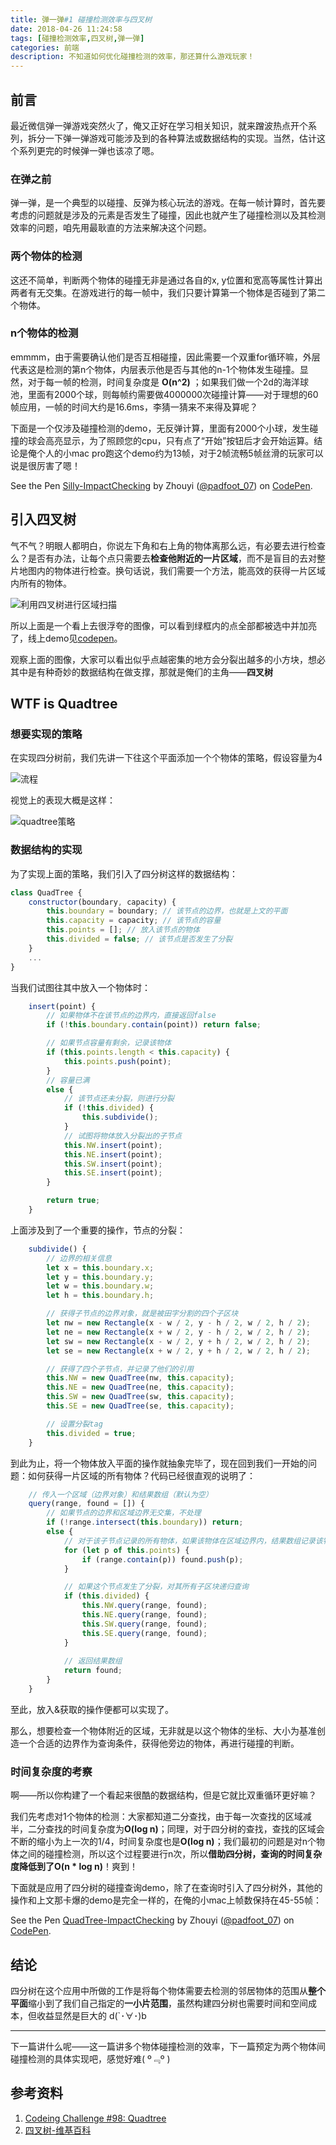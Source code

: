 ```yaml
---
title: 弹一弹#1 碰撞检测效率与四叉树
date: 2018-04-26 11:24:58
tags: [碰撞检测效率,四叉树,弹一弹]
categories: 前端
description: 不知道如何优化碰撞检测的效率，那还算什么游戏玩家！
---
```


## 前言

最近微信弹一弹游戏突然火了，俺又正好在学习相关知识，就来蹭波热点开个系列，拆分一下弹一弹游戏可能涉及到的各种算法或数据结构的实现。当然，估计这个系列更完的时候弹一弹也该凉了嗯。

### 在弹之前

弹一弹，是一个典型的以碰撞、反弹为核心玩法的游戏。在每一帧计算时，首先要考虑的问题就是涉及的元素是否发生了碰撞，因此也就产生了碰撞检测以及其检测效率的问题，咱先用最耿直的方法来解决这个问题。

### 两个物体的检测

这还不简单，判断两个物体的碰撞无非是通过各自的x, y位置和宽高等属性计算出两者有无交集。在游戏进行的每一帧中，我们只要计算第一个物体是否碰到了第二个物体。

### n个物体的检测

emmmm，由于需要确认他们是否互相碰撞，因此需要一个双重for循环嘛，外层代表这是检测的第n个物体，内层表示他是否与其他的n-1个物体发生碰撞。显然，对于每一帧的检测，时间复杂度是 **O(n^2)** ；如果我们做一个2d的海洋球池，里面有2000个球，则每帧约需要做4000000次碰撞计算——对于理想的60帧应用，一帧的时间大约是16.6ms，李猜一猜来不来得及算呢？

下面是一个仅涉及碰撞检测的demo，无反弹计算，里面有2000个小球，发生碰撞的球会高亮显示，为了照顾您的cpu，只有点了“开始”按钮后才会开始运算。结论是俺个人的小mac pro跑这个demo约为13帧，对于2帧流畅5帧丝滑的玩家可以说是很厉害了嗯！

<p data-height="265" data-theme-id="0" data-slug-hash="GdZVeo" data-default-tab="js,result" data-user="padfoot_07" data-embed-version="2" data-pen-title="Silly-ImpactChecking" class="codepen">See the Pen <a href="https://codepen.io/padfoot_07/pen/GdZVeo/">Silly-ImpactChecking</a> by Zhouyi (<a href="https://codepen.io/padfoot_07">@padfoot_07</a>) on <a href="https://codepen.io">CodePen</a>.</p>
<script async src="https://static.codepen.io/assets/embed/ei.js"></script>

## 引入四叉树

气不气？明眼人都明白，你说左下角和右上角的物体离那么远，有必要去进行检查么？是否有办法，让每个点只需要去**检查他附近的一片区域**，而不是盲目的去对整片地图内的物体进行检查。换句话说，我们需要一个方法，能高效的获得一片区域内所有的物体。

![利用四叉树进行区域扫描](https://hukua-blog.oss-cn-beijing.aliyuncs.com/markdown-imgs/quadtree-scan.png)

所以上面是一个看上去很浮夸的图像，可以看到绿框内的点全部都被选中并加亮了，线上demo见[codepen](https://codepen.io/padfoot_07/pen/PRaojV)。

观察上面的图像，大家可以看出似乎点越密集的地方会分裂出越多的小方块，想必其中是有种奇妙的数据结构在做支撑，那就是俺们的主角——**四叉树**

## WTF is Quadtree

### 想要实现的策略

在实现四分树前，我们先讲一下往这个平面添加一个个物体的策略，假设容量为4

![流程](https://hukua-blog.oss-cn-beijing.aliyuncs.com/markdown-imgs/%E5%9B%9B%E5%88%86%E6%A0%91%E6%B5%81%E7%A8%8B.png)

视觉上的表现大概是这样：

![quadtree策略](https://hukua-blog.oss-cn-beijing.aliyuncs.com/markdown-imgs/quadtree%E7%AD%96%E7%95%A5.png)

### 数据结构的实现

为了实现上面的策略，我们引入了四分树这样的数据结构：

```javascript
class QuadTree {
    constructor(boundary, capacity) {
        this.boundary = boundary; // 该节点的边界，也就是上文的平面
        this.capacity = capacity; // 该节点的容量
        this.points = []; // 放入该节点的物体
        this.divided = false; // 该节点是否发生了分裂
    }
    ...
}
```

当我们试图往其中放入一个物体时：

```javascript
    insert(point) {
        // 如果物体不在该节点的边界内，直接返回false
        if (!this.boundary.contain(point)) return false;

        // 如果节点容量有剩余，记录该物体
        if (this.points.length < this.capacity) {
            this.points.push(point);
        }
        // 容量已满
        else {
            // 该节点还未分裂，则进行分裂
            if (!this.divided) {
                this.subdivide();
            }
            // 试图将物体放入分裂出的子节点
            this.NW.insert(point);
            this.NE.insert(point);
            this.SW.insert(point);
            this.SE.insert(point);
        }

        return true;
    }
```

上面涉及到了一个重要的操作，节点的分裂：

```javascript
    subdivide() {
        // 边界的相关信息
        let x = this.boundary.x;
        let y = this.boundary.y;
        let w = this.boundary.w;
        let h = this.boundary.h;

        // 获得子节点的边界对象，就是被田字分割的四个子区块
        let nw = new Rectangle(x - w / 2, y - h / 2, w / 2, h / 2);
        let ne = new Rectangle(x + w / 2, y - h / 2, w / 2, h / 2);
        let sw = new Rectangle(x - w / 2, y + h / 2, w / 2, h / 2);
        let se = new Rectangle(x + w / 2, y + h / 2, w / 2, h / 2);

        // 获得了四个子节点，并记录了他们的引用
        this.NW = new QuadTree(nw, this.capacity);
        this.NE = new QuadTree(ne, this.capacity);
        this.SW = new QuadTree(sw, this.capacity);
        this.SE = new QuadTree(se, this.capacity);

        // 设置分裂tag
        this.divided = true;
    }
```

到此为止，将一个物体放入平面的操作就抽象完毕了，现在回到我们一开始的问题：如何获得一片区域的所有物体？代码已经很直观的说明了：

```javascript
    // 传入一个区域（边界对象）和结果数组（默认为空）
	query(range, found = []) {
        // 如果节点的边界和区域边界无交集，不处理
        if (!range.intersect(this.boundary)) return;
        else {
            // 对于该子节点记录的所有物体，如果该物体在区域边界内，结果数组记录该物体
            for (let p of this.points) {
                if (range.contain(p)) found.push(p);
            }

            // 如果这个节点发生了分裂，对其所有子区块递归查询
            if (this.divided) {
                this.NW.query(range, found);
                this.NE.query(range, found);
                this.SW.query(range, found);
                this.SE.query(range, found);
            }
            
            // 返回结果数组
            return found;
        }
    }
```

至此，放入&获取的操作便都可以实现了。

那么，想要检查一个物体附近的区域，无非就是以这个物体的坐标、大小为基准创造一个合适的边界作为查询条件，获得他旁边的物体，再进行碰撞的判断。

### 时间复杂度的考察

啊——所以你构建了一个看起来很酷的数据结构，但是它就比双重循环更好嘛？

我们先考虑对1个物体的检测：大家都知道二分查找，由于每一次查找的区域减半，二分查找的时间复杂度为**O(log n)**；同理，对于四分树的查找，查找的区域会不断的缩小为上一次的1/4，时间复杂度也是**O(log n)**；我们最初的问题是对n个物体之间的碰撞检测，所以这个过程要进行n次，所以**借助四分树，查询的时间复杂度降低到了O(n * log n)**！爽到！

下面就是应用了四分树的碰撞查询demo，除了在查询时引入了四分树外，其他的操作和上文那卡爆的demo是完全一样的，在俺的小mac上帧数保持在45-55帧：

<p data-height="265" data-theme-id="0" data-slug-hash="OZyvqM" data-default-tab="js,result" data-user="padfoot_07" data-embed-version="2" data-pen-title="QuadTree-ImpactChecking" class="codepen">See the Pen <a href="https://codepen.io/padfoot_07/pen/OZyvqM/">QuadTree-ImpactChecking</a> by Zhouyi (<a href="https://codepen.io/padfoot_07">@padfoot_07</a>) on <a href="https://codepen.io">CodePen</a>.</p>
<script async src="https://static.codepen.io/assets/embed/ei.js"></script>

## 结论

四分树在这个应用中所做的工作是将每个物体需要去检测的邻居物体的范围从**整个平面**缩小到了我们自己指定的**一小片范围**，虽然构建四分树也需要时间和空间成本，但收益显然是巨大的 d(`･∀･)b

------

下一篇讲什么呢——这一篇讲多个物体碰撞检测的效率，下一篇预定为两个物体间碰撞检测的具体实现吧，感觉好难( º﹃º )

## 参考资料

1. [Codeing Challenge #98: Quadtree](https://youtu.be/OJxEcs0w_kE)
2. [四叉树-维基百科](https://zh.wikipedia.org/wiki/%E5%9B%9B%E5%8F%89%E6%A0%91)



